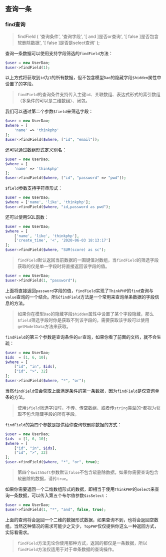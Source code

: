 ## 查询一条

### find查询

> findField \( '查询条件', '查询字段', '\[ and \]是否or查询', '\[ false \]是否包含软删除数据', '\[ false \]是否是select查询' \);

查询一条数据可以使用支持字段筛选的`findField`方法：

```php
$user = new UserDao;
$user->findField(1);
```

以上方式将获取到`id`为`1`的所有数据，但不包含模型`Dao`的隐藏字段`$hidden`属性中设置了的字段。

> `findField`的查询条件支持传入主键`id`、关联数组、表达式形式的索引数组（多条件的可以是二维数组）、闭包。

我们可以通过第二个参数`$field`来筛选字段：

```php
$user = new UserDao;
$where = [
    'name' => 'thinkphp'
];
$user->findField($where, ["id", "email"]);
```

还可以通过数组形式定义别名：

```php
$user = new UserDao;
$where = [
    'name' => 'thinkphp'
];
$user->findField($where, ["id", "password" => "pwd"]);
```

`$field`参数支持字符串形式：

```php
$user = new UserDao;
$where = ['name', 'like', 'thinkphp'];
$user->findField($where, "id,password as pwd");
```

还可以使用SQL函数：

```php
$user = new UserDao;
$where = [
    ['name', 'like', 'thinkphp'],
    ['create_time', '<', '2020-06-03 18:13:17']    
];
$user->findField($where, "SUM(score) as sc");
```

> `findField`默认返回当前数据的一围键值对数组，当`findField`的筛选字段获取的仅是单一字段时将直接返回该字段的值。

```php
$user = new UserDao;
$user->findField(1, "password");
```

上面将直接返回`password`字段的值，`findField`实现了`ThinkPHP`的`find`查询与`value`查询的一个结合。所以`findField`方法是一个常用来查询单条数据的字段信息的方法。

> 如果你在模型`Dao`的隐藏字段`$hidden`属性中设置了某个字段隐藏，那么`$field`筛选字段时你是获取不到该字段的，需要获取该字段可以使用`getModelData`方法来获取。

`findField`的第三个参数是查询条件的`or`查询，如果你看了前面的文档，就不会生疏：

```php
$user = new UserDao;
$ids  = [1, 6, 10];
$where = [
    ["id", "in", $ids],
    ["id", ">", 32]
];
$user->findField($where, "*", "or");
```

当然`findField`仅会获取上面满足条件的第一条数据，因为`findField`是仅查询单条的方法。

> 使用`$field`筛选字段时，不传、传空数组、或者传`string`类型的`*`都视为获取不包含隐藏字段的所有字段。

`findField`的第四个参数是提供给你查询软删除数据的方式：

```php
$user = new UserDao;
$ids  = [1, 6, 10];
$where = [
    ["id", "in", $ids],
    ["id", ">", 32]
];
$user->findField($where, "*", "or", true);
```

> 第四个`$withSoft`参数默认`false`不包含软删除数据，如果你需要查询包含软删除的数据，请传`true`。

如果你需要返回一个二维数组形式的数据，即相当于使用`ThinkPHP`的`select`来查询一条数据，可以传入第五个布尔值参数`$isSelect`：

```php
$user = new UserDao;
$user->findField(1, "*", "and", false, true);
```

上面的查询将会返回一个二维的数据形式数据，如果查询不到，也将会返回空数组。当然这种情况的需求可能少之又少，`TopPHP`仅仅提供你这么一种返回方式，实际看需求。

> `findField`方法无论你使用那种方式，返回的都仅是一条数据，所以`findField`方法仅适用于对于单条数据的查询操作。



